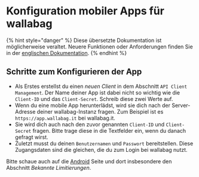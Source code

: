 Konfiguration mobiler Apps für wallabag
=======================================

{% hint style="danger" %}
Diese übersetzte Dokumentation ist möglicherweise veraltet. Neuere Funktionen oder Anforderungen finden Sie in der [englischen Dokumentation](https://doc.wallabag.org/en/).
{% endhint %}

Schritte zum Konfigurieren der App
----------------------------------

-   Als Erstes erstellst du einen *neuen Client* in dem Abschnitt
    `API Client Management`. Der Name deiner App ist dabei nicht so
    wichtig wie die `Client-ID` und das `Client-Secret`. Schreib diese
    zwei Werte auf.
-   Wenn du eine mobile App herunterlädst, wird sie dich nach der
    Server-Adresse deiner wallabag-Instanz fragen. Zum Beispiel ist es
    `https://app.wallabag.it` bei wallabag.it.
-   Sie wird dich auch nach den zuvor genannten `Client-ID` und
    `Client-Secret` fragen. Bitte trage diese in die Textfelder ein,
    wenn du danach gefragt wirst.
-   Zuletzt musst du deinen `Benutzernamen` und `Passwort`
    bereitstellen. Diese Zugangsdaten sind die gleichen, die du zum
    Login bei wallabag nutzt.

Bitte schaue auch auf die [Android](android.html) Seite und dort
insbesondere den Abschnitt *Bekannte Limitierungen*.
